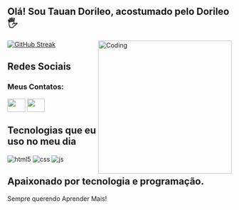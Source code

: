 ## Olá! Sou Tauan Dorileo, acostumado pelo Dorileo🖐️

<img align="right" alt="Coding" width="300" src="https://th.bing.com/th/id/R.21116158daaeb1459b4ec0758505e1ad?rik=vPMoxIc%2fQ%2fWttw&riu=http%3a%2f%2fclubedosgeeks.com.br%2fwp-content%2fuploads%2f2016%2f01%2fdormrm.gif&ehk=YnNztGdDz%2ftrBWZlRL1UY4p3ItEmN0FIcqoaVsdRcOI%3d&risl=&pid=ImgRaw&r=0">

[![GitHub Streak](http://github-readme-streak-stats.herokuapp.com?user=TauanDorileo&theme=dracula&border_radius=6&locale=pt_BR&date_format=j%2Fn%5B%2FY%5D&exclude_days=Sun&card_width=501)](https://git.io/streak-stats)


## Redes Sociais  
<h3 align="left">Meus Contatos:</h3>
<p align="left">
<a href="https://www.linkedin.com/in/tauan-dorileo-a69256241/" target="blank"><img align="center" src="https://cdn.jsdelivr.net/npm/simple-icons@3.0.1/icons/linkedin.svg" alt="" height="30" width="40" /></a>
<a href="https://www.instagram.com/t.dorileo26.12/" target="blank"><img align="center" src="https://cdn.jsdelivr.net/npm/simple-icons@3.0.1/icons/instagram.svg" alt="" height="30" width="40" /></a>


## Tecnologias que eu uso no meu dia
<div style="display: inline_block">
  <img align="center" alt="html5" src="https://img.shields.io/badge/HTML5-E34F26?style=for-the-badge&logo=html5&logoColor=white" />
  <img align="center" alt="css" src="https://img.shields.io/badge/CSS3-1572B6?style=for-the-badge&logo=css3&logoColor=white" />
  <img align="center" alt="js" src="https://img.shields.io/badge/JavaScript-F7DF1E?style=for-the-badge&logo=javascript&logoColor=black" />

## Apaixonado por tecnologia e programação.
Sempre querendo Aprender Mais!
  
